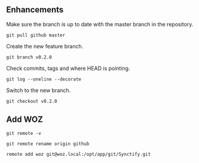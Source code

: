 
## Enhancements
Make sure the branch is up to date with the master branch in the repository.

`git pull github master`

Create the new feature branch.

`git branch v0.2.0`

Check commits, tags and where HEAD is pointing.

`git log --oneline --decorate`

Switch to the new branch.

`git checkout v0.2.0`


## Add WOZ
`git remote -v`

`git remote rename origin github`

`remote add woz git@woz.local:/opt/app/git/Synctify.git`
